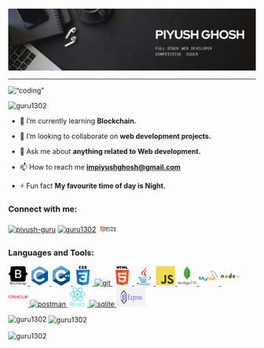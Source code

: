 ![LOGO](https://github.com/GURU1302/GURU1302/blob/main/BLack%20Minimalist%20Corporate%20Staff%20Identity%20LinkedIn%20Banner.png)

<hr>

<img align=“right” alt=“coding” width=“400” src=“”>



<p align="left"> <img src="https://komarev.com/ghpvc/?username=guru1302&label=Profile%20views&color=0e75b6&style=flat" alt="guru1302" /> </p>

- 🌱 I’m currently learning **Blockchain.**

- 👯 I’m looking to collaborate on **web development projects.**

- 💬 Ask me about **anything related to Web development.**

- 📫 How to reach me **impiyushghosh@gmail.com**

- ⚡ Fun fact **My favourite time of day is Night.**

<h3 align="left">Connect with me:</h3>
<p align="left">
<a href="https://linkedin.com/in/piyush-guru" target="blank"><img align="center" src="https://raw.githubusercontent.com/rahuldkjain/github-profile-readme-generator/master/src/images/icons/Social/linked-in-alt.svg" alt="piyush-guru" height="30" width="40" /></a>
<a href="https://codesandbox.com/guru1302" target="blank"><img align="center" src="https://raw.githubusercontent.com/rahuldkjain/github-profile-readme-generator/master/src/images/icons/Social/codesandbox.svg" alt="guru1302" height="30" width="40" /></a>
<a href="https://www.codingninjas.com/codestudio/profile/418fd7d7-0f2d-4aeb-a34c-f1f8a375259b" target="blank"><img align="center" src="https://github.com/GURU1302/GURU1302/blob/main/1588578966qigpiu6kicm4phqbi2il.png" alt="guru1302" height="30" width="40" /></a>
</p>

<h3 align="left">Languages and Tools:</h3>
<p align="left"> <a href="https://getbootstrap.com" target="_blank" rel="noreferrer"> <img src="https://raw.githubusercontent.com/devicons/devicon/master/icons/bootstrap/bootstrap-plain-wordmark.svg" alt="bootstrap" width="40" height="40"/> </a> <a href="https://www.cprogramming.com/" target="_blank" rel="noreferrer"> <img src="https://raw.githubusercontent.com/devicons/devicon/master/icons/c/c-original.svg" alt="c" width="40" height="40"/> </a> <a href="https://www.w3schools.com/cpp/" target="_blank" rel="noreferrer"> <img src="https://raw.githubusercontent.com/devicons/devicon/master/icons/cplusplus/cplusplus-original.svg" alt="cplusplus" width="40" height="40"/> </a> <a href="https://www.w3schools.com/css/" target="_blank" rel="noreferrer"> <img src="https://raw.githubusercontent.com/devicons/devicon/master/icons/css3/css3-original-wordmark.svg" alt="css3" width="40" height="40"/> </a>  <a href="https://git-scm.com/" target="_blank" rel="noreferrer"> <img src="https://www.vectorlogo.zone/logos/git-scm/git-scm-icon.svg" alt="git" width="40" height="40"/> </a> <a href="https://www.w3.org/html/" target="_blank" rel="noreferrer"> <img src="https://raw.githubusercontent.com/devicons/devicon/master/icons/html5/html5-original-wordmark.svg" alt="html5" width="40" height="40"/> </a> <a href="https://www.java.com" target="_blank" rel="noreferrer"> <img src="https://raw.githubusercontent.com/devicons/devicon/master/icons/java/java-original.svg" alt="java" width="40" height="40"/> </a> <a href="https://developer.mozilla.org/en-US/docs/Web/JavaScript" target="_blank" rel="noreferrer"> <img src="https://raw.githubusercontent.com/devicons/devicon/master/icons/javascript/javascript-original.svg" alt="javascript" width="40" height="40"/> </a> <a href="https://www.mongodb.com/" target="_blank" rel="noreferrer"> <img src="https://raw.githubusercontent.com/devicons/devicon/master/icons/mongodb/mongodb-original-wordmark.svg" alt="mongodb" width="40" height="40"/> </a> <a href="https://www.mysql.com/" target="_blank" rel="noreferrer"> <img src="https://raw.githubusercontent.com/devicons/devicon/master/icons/mysql/mysql-original-wordmark.svg" alt="mysql" width="40" height="40"/> </a> <a href="https://nodejs.org" target="_blank" rel="noreferrer"> <img src="https://raw.githubusercontent.com/devicons/devicon/master/icons/nodejs/nodejs-original-wordmark.svg" alt="nodejs" width="40" height="40"/> </a> <a href="https://www.oracle.com/" target="_blank" rel="noreferrer"> <img src="https://raw.githubusercontent.com/devicons/devicon/master/icons/oracle/oracle-original.svg" alt="oracle" width="40" height="40"/> </a> <a href="https://postman.com" target="_blank" rel="noreferrer"> <img src="https://www.vectorlogo.zone/logos/getpostman/getpostman-icon.svg" alt="postman" width="40" height="40"/> </a> <a href="https://reactjs.org/" target="_blank" rel="noreferrer"> <img src="https://raw.githubusercontent.com/devicons/devicon/master/icons/react/react-original-wordmark.svg" alt="react" width="40" height="40"/> </a> <a href="https://www.sqlite.org/" target="_blank" rel="noreferrer"> <img src="https://www.vectorlogo.zone/logos/sqlite/sqlite-icon.svg" alt="sqlite" width="40" height="40"/> </a> <a href="https://expressjs.com" target="_blank" rel="noreferrer"> <img src="https://github.com/GURU1302/GURU1302/blob/main/png-transparent-web-development-express-js-javascript-software-framework-laravel-world-wide-web-purple-blue-text.png" alt="express" width="60" height="40"/> </a> </p>

<p><img align="left" src="https://github-readme-stats.vercel.app/api/top-langs?username=guru1302&show_icons=true&locale=en&layout=compact" alt="guru1302" /></p>

<p>&nbsp;<img align="center" src="https://github-readme-stats.vercel.app/api?username=guru1302&show_icons=true&locale=en" alt="guru1302" /></p>

<p><img align="center" src="https://github-readme-streak-stats.herokuapp.com/?user=guru1302&" alt="guru1302" /></p>
